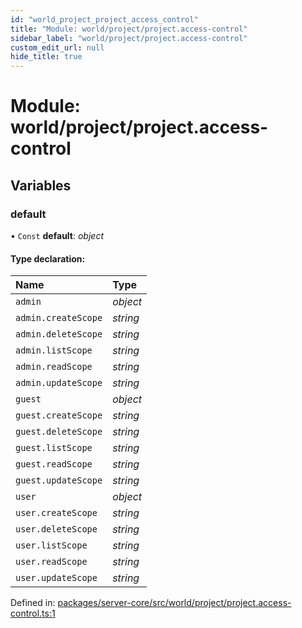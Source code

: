 ```yaml
---
id: "world_project_project_access_control"
title: "Module: world/project/project.access-control"
sidebar_label: "world/project/project.access-control"
custom_edit_url: null
hide_title: true
---
```


# Module: world/project/project.access-control

## Variables

### default

• `Const` **default**: *object*

#### Type declaration:

| Name | Type |
| :------ | :------ |
| `admin` | *object* |
| `admin.createScope` | *string* |
| `admin.deleteScope` | *string* |
| `admin.listScope` | *string* |
| `admin.readScope` | *string* |
| `admin.updateScope` | *string* |
| `guest` | *object* |
| `guest.createScope` | *string* |
| `guest.deleteScope` | *string* |
| `guest.listScope` | *string* |
| `guest.readScope` | *string* |
| `guest.updateScope` | *string* |
| `user` | *object* |
| `user.createScope` | *string* |
| `user.deleteScope` | *string* |
| `user.listScope` | *string* |
| `user.readScope` | *string* |
| `user.updateScope` | *string* |

Defined in: [packages/server-core/src/world/project/project.access-control.ts:1](https://github.com/xr3ngine/xr3ngine/blob/7e8e151f1/packages/server-core/src/world/project/project.access-control.ts#L1)
